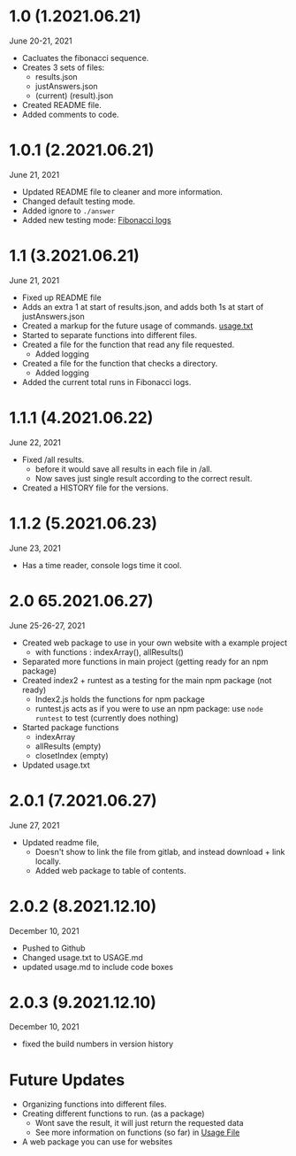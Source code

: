 1.0 (1.2021.06.21)
===================

June 20-21, 2021

- Cacluates the fibonacci sequence.
- Creates 3 sets of files:
    - results.json
    - justAnswers.json
    - (current) (result).json
- Created README file.
- Added comments to code.


1.0.1 (2.2021.06.21)
===================

June 21, 2021

- Updated README file to cleaner and more information.
- Changed default testing mode.
- Added ignore to `./answer`
- Added new testing mode: [Fibonacci logs](#enable-fibonacci-logs)


1.1 (3.2021.06.21)
===================

June 21, 2021

- Fixed up README file
- Adds an extra 1 at start of results.json, and adds both 1s at start of justAnswers.json
- Created a markup for the future usage of commands. [usage.txt](./usage.txt)
- Started to separate functions into different files.
- Created a file for the function that read any file requested.
    - Added logging
- Created a file for the function that checks a directory.
    - Added logging
- Added the current total runs in Fibonacci logs.


1.1.1 (4.2021.06.22)
===================

June 22, 2021

- Fixed /all results.
    - before it would save all results in each file in /all. 
    - Now saves just single result according to the correct result.
- Created a HISTORY file for the versions.


1.1.2 (5.2021.06.23)
===================

June 23, 2021

- Has a time reader, console logs time it cool.


2.0 65.2021.06.27)
===================

June 25-26-27, 2021

- Created web package to use in your own website with a example project
    - with functions : indexArray(), allResults()
- Separated more functions in main project (getting ready for an npm package)
- Created index2 + runtest as a testing for the main npm package (not ready)
    - Index2.js holds the functions for npm package
    - runtest.js acts as if you were to use an npm package: use `node runtest` to test (currently does nothing)
- Started package functions
    - indexArray
    - allResults (empty)
    - closetIndex (empty)
- Updated usage.txt

2.0.1 (7.2021.06.27)
===================

June 27, 2021

- Updated readme file, 
    - Doesn't show to link the file from gitlab, and instead download + link locally.
    - Added web package to table of contents.

2.0.2 (8.2021.12.10)
===================

December 10, 2021

- Pushed to Github
- Changed usage.txt to USAGE.md
- updated usage.md to include code boxes

2.0.3 (9.2021.12.10)
===================

December 10, 2021

- fixed the build numbers in version history



Future Updates
===================

- Organizing functions into different files.
- Creating different functions to run. (as a package)
    - Wont save the result, it will just return the requested data
    - See more information on functions (so far) in [Usage File](./usage.txt)
- A web package you can use for websites